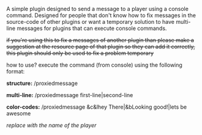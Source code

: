 A simple plugin designed to send a message to a player using a console command.
Designed for people that don't know how to fix messages in the source-code of other plugins or want a temporary solution to have multi-line messages for plugins that can execute console commands.


~~if you're using this to fix a messages of another plugin than please make a suggestion at the resource page of that plugin so they can add it correctly, this plugin should only be used to fix a problem temporary~~





how to use? execute the command (from console) using the following format:   


**structure:** 
/proxiedmessage <player> <message>  

**multi-line:** 
/proxiedmessage <player> first-line|second-line  

**color-codes:** 
/proxiedmessage <player> &c&lhey There|&bLooking good!|lets be awesome   



*replace <player> with the name of the player*
